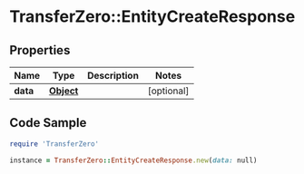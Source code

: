 # TransferZero::EntityCreateResponse

## Properties

Name | Type | Description | Notes
------------ | ------------- | ------------- | -------------
**data** | [**Object**](.md) |  | [optional] 

## Code Sample

```ruby
require 'TransferZero'

instance = TransferZero::EntityCreateResponse.new(data: null)
```


